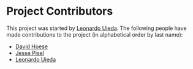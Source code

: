 # Project Contributors

This project was started by [Leonardo Uieda](http://www.leouieda.com/). The following
people have made contributions to the project (in alphabetical order by last name):

* [David Hoese](https://github.com/djhoese)
* [Jesse Pisel](https://github.com/jessepisel)
* [Leonardo Uieda](https://github.com/leouieda)
